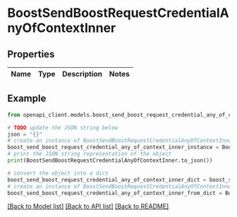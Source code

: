 # BoostSendBoostRequestCredentialAnyOfContextInner


## Properties

Name | Type | Description | Notes
------------ | ------------- | ------------- | -------------

## Example

```python
from openapi_client.models.boost_send_boost_request_credential_any_of_context_inner import BoostSendBoostRequestCredentialAnyOfContextInner

# TODO update the JSON string below
json = "{}"
# create an instance of BoostSendBoostRequestCredentialAnyOfContextInner from a JSON string
boost_send_boost_request_credential_any_of_context_inner_instance = BoostSendBoostRequestCredentialAnyOfContextInner.from_json(json)
# print the JSON string representation of the object
print(BoostSendBoostRequestCredentialAnyOfContextInner.to_json())

# convert the object into a dict
boost_send_boost_request_credential_any_of_context_inner_dict = boost_send_boost_request_credential_any_of_context_inner_instance.to_dict()
# create an instance of BoostSendBoostRequestCredentialAnyOfContextInner from a dict
boost_send_boost_request_credential_any_of_context_inner_from_dict = BoostSendBoostRequestCredentialAnyOfContextInner.from_dict(boost_send_boost_request_credential_any_of_context_inner_dict)
```
[[Back to Model list]](../README.md#documentation-for-models) [[Back to API list]](../README.md#documentation-for-api-endpoints) [[Back to README]](../README.md)


